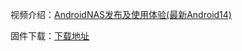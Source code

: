 
<!-- [EasePi](easepi.html) 是由易有云团队专为家庭智能网关、轻 NAS 设计的硬件产品系列。  -->
<!-- `EasePi-R1`配置丰富且易用的小主机，支持家庭网关、NAS、照片备份、家庭影院和数据备份等多种应用场景。 -->

视频介绍：[AndroidNAS发布及使用体验(最新Android14)](https://www.bilibili.com/video/BV1AqCzYPEaG/)

固件下载：[下载地址](https://fw.koolcenter.com/AndroidNAS/)

<!-- 产品优势：[R1产品优势](advantage.html) -->

<!-- 配置详情：[R1配置详情](hardware.html) -->

<!-- 购买链接：[`EasePi-R1`](https://item.taobao.com/item.htm?ft=t&id=851159153974) -->

<!-- <video src="https://dl.istoreos.com/iStoreOS/easepi-r1/easepi-r1-3.mp4" width="600" height="400" controls autoplay muted>
浏览器不支持视频格式.
</video> -->

<!-- ## 快速上手

如果你是第一次使用我们的产品，请先看下面这个视频：

[EasePi-R1 节约时间的上手视频](https://www.bilibili.com/video/BV1sKUvYiEWB/)

或者参照以下步骤上手设备：

![image](./image/03.png)

1. [设备配件检查](https://www.bilibili.com/video/BV1PxidYcEoE/)

2. [开关机和重置](https://www.bilibili.com/video/BV1FQiRYWErx/)

3. 连接设备

    连接设备之前需要确定你的设备已经接到了你的网络中：[连接准备](https://www.bilibili.com/video/BV1cSiRYREo3/)

    你可以通过使用易有云APP或者电脑来连接你的设备：

    - [APP连接设备](https://www.bilibili.com/video/BV1JRiRYHEHg/)

    - [电脑连接设备](https://www.bilibili.com/video/BV1JRiRYHEV4/)

    推荐使用APP来发现并绑定设备：[客户端下载](https://www.linkease.com/download/)

4. 设备联网

    ![image](./image/network1.png)

    ![image](./image/network2.png)

    ![image](./image/network3.png)

    如果你的硬盘还没有格式化成EXT4，可以参考下方格式化硬盘方式：

    ![image](./image/02.png)

    更多联网参考：
    - [网络向导](/zh/guide/istoreos/basic/network_guide.html)
    - [自定义网关](/zh/guide/istoreos/basic/auto_gw.html)
    - [IPv6配置](/zh/guide/istoreos/basic/network_guide.html#ipv6-配置)

5. [系统升级重置](https://www.bilibili.com/video/BV1fXiRYQEok/)

    最新固件：[点此下载](https://fw.koolcenter.com/iStoreOS/easepi-r1/)

    你可以通过以下方式升级或重置你的系统：

    - 手动/在线升级：[文字教程](/zh/guide/easepi-ars2/common.html#更新固件)

    - 系统重置：[按钮重置](https://www.bilibili.com/video/BV1FQiRYWErx/)[网页重置](https://www.bilibili.com/video/BV1fXiRYQEok/)

    - 如果你无法访问设备，重置无效的情况下，你可以尝试用数据线连接设备进行刷机；

    EasePi R1线刷教程：[视频教程](https://www.bilibili.com/video/BV1CyBYYiEFg/)[文字教程](https://mp.weixin.qq.com/s/EBoEj5u5nkx9mY7u5fnydg)

6. [关键注意事项](https://www.bilibili.com/video/BV1JXiRYXEUB/)

## 存储管理

- [磁盘管理](/zh/guide/istoreos/basic/page.html#磁盘信息)

- [易有云文件管理](/zh/guide/istoreos/software/linkease.html)

- [Samba网络共享](/zh/guide/easepi/common.html#samba共享)

- [WebDav](/zh/guide/easepi/common.html#webdav共享)

- [Docker迁移](zh/guide/istoreos/basic/page.html#docker)

## 数据备份

- [手机相册备份](/zh/guide/linkease/function/photo_backup.html)

- 电脑数据

    [同步圈](/zh/guide/linkease/function/file_backup.html)

- 网盘备份

## 远程访问

- 远程域名访问

    [DDNSTO远程域名](/zh/guide/ddnsto/install/device/istoreos.html)

- 异地组网

    [易有云异地互联](/zh/guide/linkease/function/remote_connects.html)

- IPv6 动态域名

    [多个视频分组介绍](https://www.bilibili.com/video/BV1mT4y1b73p/)

- 远程桌面

    [浏览器远程桌面](/zh/guide/ddnsto/remote_control.html)

    [微软远程桌面工具](/zh/guide/linkease/tips/remote.html)

- 远程硬盘挂载

    [易有云网络硬盘](/zh/guide/linkease/more/network_drive.html)

## 远程下载

- [qBittorent](/zh/guide/istoreos/software/qBittorrent.html)

- [Aria2](/zh/guide/istoreos/software/aria2.html)

- [transmission](/zh/guide/istoreos/software/transmission.html)

## 家庭影音

- [Jellyfin](/zh/guide/istore/software/jellyfin.html)

- VidHub

- Alist

- 大屏端

- Apple TV

- infuse + Apple TV

## 高级玩法

- Docker
- 智能家居
- ...

## 常用软件

- SunPanel-浏览器导航页
- 路由狗-NAS管理
- iStore分身-系统分身
- iStoreX-多款皮肤
- 虚拟机
- ...

[全部软件](/zh/guide/istoreos/software.html)

## 设备周边

- 硬盘选择

用户提供的R1硬盘支持表，仅供参考：

[R1硬盘支持表](https://doc.weixin.qq.com/smartsheet/s3_APgAFga8ADQpaUQ6q60RzWPHtieY9?scode=AO8Amwc5AA8rjPAgFQ)

如果您在R1用过哪些硬盘没问题的可以填写下面的收集表，供大家参考：

[收集表:EasePi-R1 NVME支持硬盘收集表](https://doc.weixin.qq.com/forms/AO8Amwc5AA8APgAFga8ADQReCbqddzT5f)

- USB无线网卡

用户提供的USB无线网卡支持表，仅供参考：

[USB无线网卡支持表](https://doc.weixin.qq.com/smartsheet/s3_APgAFga8ADQ0x5OTDEdSWutauzss0?scode=AO8Amwc5AA8660t8NmAPgAFga8ADQ&tab=tlkckn&viewId=fv1)

如果您有好用的USB无线网卡可以填写下面的收集表，供大家参考：

[收集表:EasePi-R1 USB无线网卡支持收集表](https://doc.weixin.qq.com/forms/AO8Amwc5AA8APgAFga8ADQXJjPVGerT6f?page=1)

- 不断网的路由器
- HDMI屏幕

## 售后支持

- [常见问题解决](question.html)

- 文档反馈与更新

    1. 如果你发现这个文档上没有你需要的文档，你可以将你的需求发送给我们；
    2. 如果你制作了R1相关的文档和视频，你也可以联系我们进行更新。

    反馈邮箱：<admin@linkease.com>

- 联系我们

    加入售后群：请联系购买链接的淘宝客服获取加群二维码。
  -->
